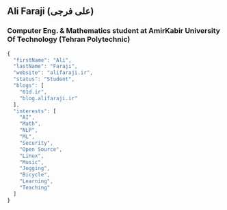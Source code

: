 ## Ali Faraji (علی فرجی)

### Computer Eng. & Mathematics student at AmirKabir University Of Technology (Tehran Polytechnic)

```javascript
{
  "firstName": "Ali",
  "lastName": "Faraji",
  "website": "alifaraji.ir",
  "status": "Student",
  "blogs": [
    "01d.ir",
    "blog.alifaraji.ir"
  ],
  "interests": [
    "AI",
    "Math",
    "NLP",
    "ML",
    "Security",
    "Open Source",
    "Linux",
    "Music",
    "Jogging",
    "Bicycle",
    "Learning",
    "Teaching"
  ]
}
```
